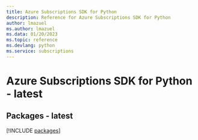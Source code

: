 ```yaml
---
title: Azure Subscriptions SDK for Python
description: Reference for Azure Subscriptions SDK for Python
author: lmazuel
ms.author: lmazuel
ms.data: 01/20/2023
ms.topic: reference
ms.devlang: python
ms.service: subscriptions
---
```

# Azure Subscriptions SDK for Python - latest
## Packages - latest
[!INCLUDE [packages](subscriptions-index.md)]